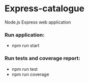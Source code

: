 # Express-catalogue
Node.js Express web application

### Run application:
- npm run start

### Run tests and coverage report:
- npm run test
- npm run coverage